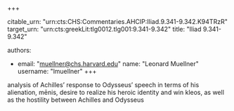 +++


citable_urn: "urn:cts:CHS:Commentaries.AHCIP:Iliad.9.341-9.342.K94TRzR"
target_urn: "urn:cts:greekLit:tlg0012.tlg001:9.341-9.342"
title: "Iliad 9.341-9.342"

authors:
- email: "muellner@chs.harvard.edu"
  name: "Leonard Muellner"
  username: "lmuellner"
+++

<p>analysis of Achilles’ response to Odysseus’ speech in terms of his alienation, mēnis, desire to realize his heroic identity and win kleos, as well as the hostility between Achilles and Odysseus</p>